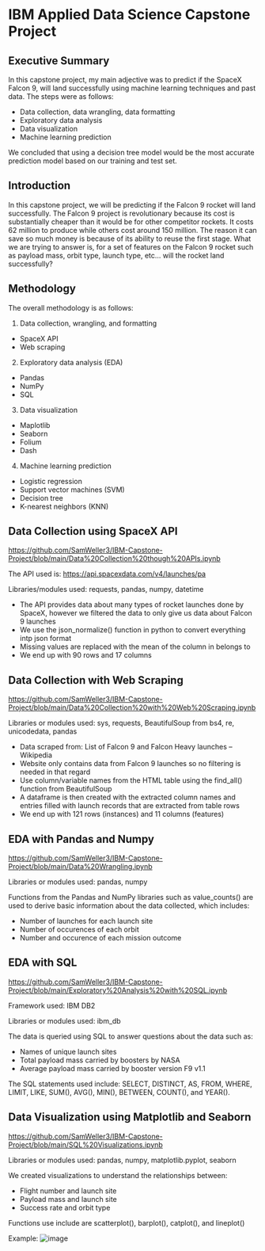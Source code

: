 # IBM Applied Data Science Capstone Project
## Executive Summary
In this capstone project, my main adjective was to predict if the SpaceX Falcon 9,  will land successfully using machine learning techniques and past data.
The steps were as follows:
- Data collection, data wrangling, data formatting
- Exploratory data analysis
- Data visualization
- Machine learning prediction

We concluded that using a decision tree model would be the most accurate prediction model based on our training and test set.

## Introduction
In this capstone project, we will be predicting if the Falcon 9 rocket will land successfully. The Falcon 9 project is revolutionary because its cost is substantially cheaper than it would be for other competitor rockets. It costs 62 million to produce while others cost around 150 million. The reason it can save so much money is because of its ability to reuse the first stage.
What we are trying to answer is, for a set of features on the Falcon 9 rocket such as payload mass, orbit type, launch type, etc… will the rocket land successfully?

## Methodology
The overall methodology is as follows:
1) Data collection, wrangling, and formatting
- SpaceX API
- Web scraping
2) Exploratory data analysis (EDA)
- Pandas
- NumPy
- SQL
3) Data visualization
- Maplotlib
- Seaborn
- Folium
- Dash
4) Machine learning prediction
- Logistic regression
- Support vector machines (SVM)
- Decision tree
- K-nearest neighbors (KNN)

## Data Collection using SpaceX API
https://github.com/SamWeller3/IBM-Capstone-Project/blob/main/Data%20Collection%20though%20APIs.ipynb

The API used is: https://api.spacexdata.com/v4/launches/pa

Libraries/modules used: requests, pandas, numpy, datetime
- The API provides data about many types of rocket launches done by SpaceX, however we filtered the data to only give us data about Falcon 9 launches
- We use the json_normalize() function in python to convert everything intp json format
- Missing values are replaced with the mean of the column in belongs to
- We end up with 90 rows and 17 columns

## Data Collection with Web Scraping
https://github.com/SamWeller3/IBM-Capstone-Project/blob/main/Data%20Collection%20with%20Web%20Scraping.ipynb

Libraries or modules used: sys, requests, BeautifulSoup from bs4, re, unicodedata, pandas

- Data scraped from: List of Falcon 9 and Falcon Heavy launches – Wikipedia
- Website only contains data from Falcon 9 launches so no filtering is needed in that regard
- Use column/variable names from the HTML table using the find_all() function from BeautifulSoup
- A dataframe is then created with the extracted column names and entries filled with launch records that are extracted from table rows
- We end up with 121 rows (instances) and 11 columns (features)

## EDA with Pandas and Numpy
https://github.com/SamWeller3/IBM-Capstone-Project/blob/main/Data%20Wrangling.ipynb

Libraries or modules used: pandas, numpy

Functions from the Pandas and NumPy libraries such as value_counts() are used to derive basic information about the data collected, which includes:
- Number of launches for each launch site
- Number of occurences of each orbit
- Number and occurence of each mission outcome

## EDA with SQL
https://github.com/SamWeller3/IBM-Capstone-Project/blob/main/Exploratory%20Analysis%20with%20SQL.ipynb

Framework used: IBM DB2

Libraries or modules used: ibm_db

The data is queried using SQL to answer questions about the data such as:
- Names of unique launch sites
- Total payload mass carried by boosters by NASA
- Average payload mass carried by booster version F9 v1.1

The SQL statements used include: SELECT, DISTINCT, AS, FROM, WHERE, LIMIT, LIKE, SUM(), AVG(), MIN(), BETWEEN, COUNT(), and YEAR().

## Data Visualization using Matplotlib and Seaborn
https://github.com/SamWeller3/IBM-Capstone-Project/blob/main/SQL%20Visualizations.ipynb

Libraries or modules used: pandas, numpy, matplotlib.pyplot, seaborn

We created visualizations to understand the relationships between:
- Flight number and launch site
- Payload mass and launch site
- Success rate and orbit type

Functions use include are scatterplot(), barplot(), catplot(), and lineplot()

Example: ![image](https://user-images.githubusercontent.com/123184681/236897690-f2322f75-3fef-4dba-99ef-69767bdb9e22.png)




